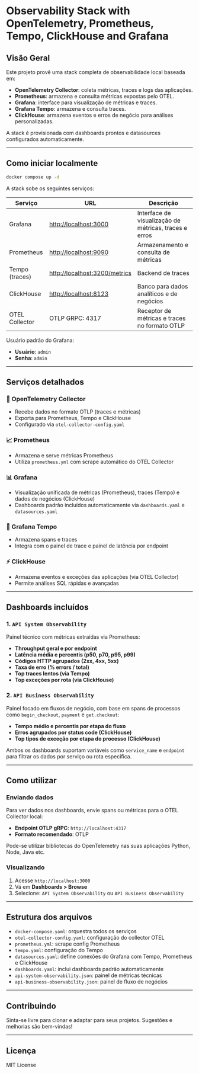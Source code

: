 # Observability Stack with OpenTelemetry, Prometheus, Tempo, ClickHouse and Grafana

## Visão Geral

Este projeto provê uma stack completa de observabilidade local baseada em:

* **OpenTelemetry Collector**: coleta métricas, traces e logs das aplicações.
* **Prometheus**: armazena e consulta métricas expostas pelo OTEL.
* **Grafana**: interface para visualização de métricas e traces.
* **Grafana Tempo**: armazena e consulta traces.
* **ClickHouse**: armazena eventos e erros de negócio para análises personalizadas.

A stack é provisionada com dashboards prontos e datasources configurados automaticamente.

---

## Como iniciar localmente

```bash
docker compose up -d
```

A stack sobe os seguintes serviços:

| Serviço        | URL                                            | Descrição                                             |
| -------------- | ---------------------------------------------- | ----------------------------------------------------- |
| Grafana        | [http://localhost:3000](http://localhost:3000) | Interface de visualização de métricas, traces e erros |
| Prometheus     | [http://localhost:9090](http://localhost:9090) | Armazenamento e consulta de métricas                  |
| Tempo (traces) | [http://localhost:3200/metrics](http://localhost:3200/metrics) | Backend de traces                                     |
| ClickHouse     | [http://localhost:8123](http://localhost:8123) | Banco para dados analíticos e de negócios             |
| OTEL Collector | OTLP GRPC: 4317                                | Receptor de métricas e traces no formato OTLP         |

Usuário padrão do Grafana:

* **Usuário**: `admin`
* **Senha**: `admin`

---

## Serviços detalhados

### 🔭 OpenTelemetry Collector

* Recebe dados no formato OTLP (traces e métricas)
* Exporta para Prometheus, Tempo e ClickHouse
* Configurado via `otel-collector-config.yaml`

### 📈 Prometheus

* Armazena e serve métricas Prometheus
* Utiliza `prometheus.yml` com scrape automático do OTEL Collector

### 📊 Grafana

* Visualização unificada de métricas (Prometheus), traces (Tempo) e dados de negócios (ClickHouse)
* Dashboards padrão incluídos automaticamente via `dashboards.yaml` e `datasources.yaml`

### 🧵 Grafana Tempo

* Armazena spans e traces
* Integra com o painel de trace e painel de latência por endpoint

### ⚡ ClickHouse

* Armazena eventos e exceções das aplicações (via OTEL Collector)
* Permite análises SQL rápidas e avançadas

---

## Dashboards incluídos

### 1. `API System Observability`

Painel técnico com métricas extraídas via Prometheus:

* **Throughput geral e por endpoint**
* **Latência média e percentis (p50, p70, p95, p99)**
* **Códigos HTTP agrupados (2xx, 4xx, 5xx)**
* **Taxa de erro (% errors / total)**
* **Top traces lentos (via Tempo)**
* **Top exceções por rota (via ClickHouse)**

### 2. `API Business Observability`

Painel focado em fluxos de negócio, com base em spans de processos como `begin_checkout`, `payment` e `get.checkout`:

* **Tempo médio e percentis por etapa do fluxo**
* **Erros agrupados por status code (ClickHouse)**
* **Top tipos de exceção por etapa do processo (ClickHouse)**

Ambos os dashboards suportam variáveis como `service_name` e `endpoint` para filtrar os dados por serviço ou rota específica.

---

## Como utilizar

### Enviando dados

Para ver dados nos dashboards, envie spans ou métricas para o OTEL Collector local:

* **Endpoint OTLP gRPC**: `http://localhost:4317`
* **Formato recomendado**: OTLP

Pode-se utilizar bibliotecas do OpenTelemetry nas suas aplicações Python, Node, Java etc.

### Visualizando

1. Acesse `http://localhost:3000`
2. Vá em **Dashboards > Browse**
3. Selecione: `API System Observability` ou `API Business Observability`

---

## Estrutura dos arquivos

* `docker-compose.yaml`: orquestra todos os serviços
* `otel-collector-config.yaml`: configuração do collector OTEL
* `prometheus.yml`: scrape config Prometheus
* `tempo.yaml`: configuração do Tempo
* `datasources.yaml`: define conexões do Grafana com Tempo, Prometheus e ClickHouse
* `dashboards.yaml`: inclui dashboards padrão automaticamente
* `api-system-observability.json`: painel de métricas técnicas
* `api-business-observability.json`: painel de fluxo de negócios

---

## Contribuindo

Sinta-se livre para clonar e adaptar para seus projetos. Sugestões e melhorias são bem-vindas!

---

## Licença

MIT License
